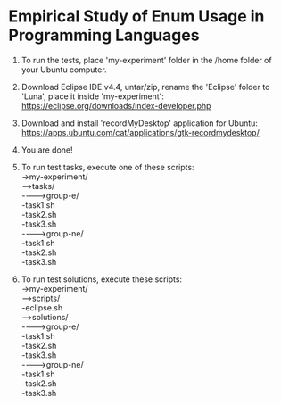 Empirical Study of Enum Usage in Programming Languages
===================

1. To run the tests, place 'my-experiment' folder in the /home folder of your Ubuntu computer.
2. Download Eclipse IDE v4.4, untar/zip, rename the 'Eclipse' folder to 'Luna', place it inside 'my-experiment': https://eclipse.org/downloads/index-developer.php
3. Download and install 'recordMyDesktop' application for Ubuntu: https://apps.ubuntu.com/cat/applications/gtk-recordmydesktop/
4. You are done!
5. To run test tasks, execute one of these scripts:<br/>
 ->my-experiment/<br/>
 -->tasks/<br/>
 ---->group-e/<br/>
      -task1.sh<br/>
      -task2.sh<br/>
      -task3.sh<br/>
 ---->group-ne/<br/>
      -task1.sh<br/>
      -task2.sh<br/>
      -task3.sh<br/>

6. To run test solutions, execute these scripts:<br/>
  ->my-experiment/<br/>
  -->scripts/<br/>
      -eclipse.sh<br/>
  -->solutions/<br/>
  ---->group-e/<br/>
        -task1.sh<br/>
        -task2.sh<br/>
        -task3.sh<br/>
  ---->group-ne/<br/>
        -task1.sh<br/>
        -task2.sh<br/>
        -task3.sh<br/>

